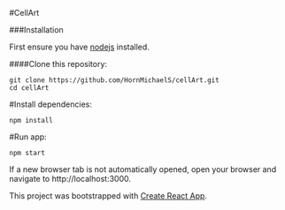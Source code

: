 #CellArt

###Installation

First ensure you have [nodejs](#https://nodejs.org/en/download/) installed.

####Clone this repository:

```
git clone https://github.com/HornMichaelS/cellArt.git
cd cellArt
```

#Install dependencies:

`npm install`

#Run app:

`npm start`

If a new browser tab is not automatically opened, open your browser and navigate to http://localhost:3000.


This project was bootstrapped with [Create React App](https://github.com/facebookincubator/create-react-app).
